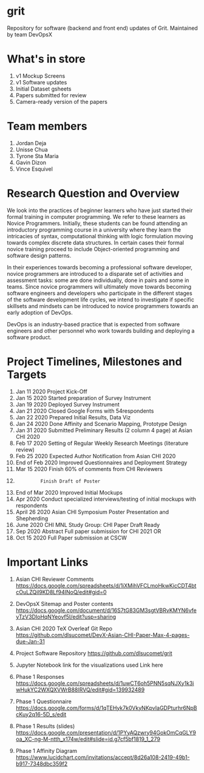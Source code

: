 # grit
Repository for software (backend and front end) updates of Grit. Maintained by team DevOpsX

# What's in store
1. v1 Mockup Screens
1. v1 Software updates
1. Initial Dataset gsheets
1. Papers submitted for review
1. Camera-ready version of the papers

# Team members
1. Jordan Deja
1. Unisse Chua
1. Tyrone Sta Maria
1. Gavin Dizon
1. Vince Esquivel

# Research Question and Overview
We look into the practices of beginner learners who have just started their formal training in computer programming. We refer to these learners as Novice Programmers. Initially, these students can be found attending an introductory programming course in a university where they learn the intricacies of syntax, computational thinking with logic formulation moving towards complex discrete data structures. In certain cases their formal novice training proceed to include Object-oriented programming and software design patterns. 

In their experiences towards becoming a professional software developer, novice programmers are introduced to a disparate set of activities and assessment tasks: some are done individually, done in pairs and some in teams. Since novice programmers will ultimately move towards becoming software engineers and developers who participate in the different stages of the software development life cycles, we intend to investigate if specific skillsets and mindsets can be introduced to novice programmers towards an early adoption of DevOps. 

DevOps is an industry-based practice that is expected from software engineers and other personnel who work towards building and deploying a software product. <to be continued> 


# Project Timelines, Milestones and Targets
1. Jan 11 2020		Project Kick-Off
1. Jan 15 2020		Started preparation of Survey Instrument
1. Jan 19 2020		Deployed Survey Instrument
1. Jan 21 2020		Closed Google Forms with 54respondents
1. Jan 22 2020		Prepared Initial Results, Data Viz
1. Jan 24 2020		Done Affinity and Scenario Mapping, Prototype Design
1. Jan 31 2020		Submitted Preliminary Results (2 column 4 page) at Asian CHI 2020
1. Feb 17 2020		Setting of Regular Weekly Research Meetings (literature review)
1. Feb 25 2020		Expected Author Notification from Asian CHI 2020
1. End of Feb 2020	Improved Questionnaires and Deployment Strategy
1. Mar 15 2020		Finish 60% of comments from CHI Reviewers
1. 				Finish Draft of Poster
1. End of Mar 2020	Improved Initial Mockups
1. Apr 2020		Conduct specialized interviews/testing of initial mockups with respondents
1. April 26 2020	Asian CHI Symposium Poster Presentation and Shepherding
1. June 2020		CHI MNL Study Group: CHI Paper Draft Ready 
1. Sep 2020		Abstract Full paper submission for CHI 2021 OR
1. Oct 15 2020		Full Paper submission at CSCW 

# Important Links
1. Asian CHI Reviewer Comments
https://docs.google.com/spreadsheets/d/1iXMihVFCLmoHkwKicCDT4btcOuLZQil9KD8Lf94INoQ/edit#gid=0 

1. DevOpsX Sitemap and Poster contents
https://docs.google.com/document/d/16S7tG83GM3sgtVBRvKMYN6vfeyTzV3DIoHqNYeovf5I/edit?usp=sharing

1.  Asian CHI 2020 TeX Overleaf Git Repo
https://github.com/dlsucomet/DevX-Asian-CHI-Paper-Max-4-pages-due-Jan-31 

1. Project Software Repository
https://github.com/dlsucomet/grit 

1. Jupyter Notebook link for the visualizations used
Link here 

1. Phase 1 Responses
https://docs.google.com/spreadsheets/d/1uwCT6oh5PNN5sqNJXy1k3iwHukYC2WXQXVWrB88IRVQ/edit#gid=139932489

1. Phase 1 Questionnaire 
https://docs.google.com/forms/d/1qTEHyk7k0VkyNKpvIaGDPturhr6NpBcKuy2q16-5D_s/edit 

1. Phase 1 Results (slides)
https://docs.google.com/presentation/d/1PYyAQzwry94GokOmCqGLY9oa_XC-ng-M-ntth_x174w/edit#slide=id.g7cf5bf1819_1_279 

1. Phase 1 Affinity Diagram
https://www.lucidchart.com/invitations/accept/8d26a108-2419-49b1-b917-7348dbc359f2

